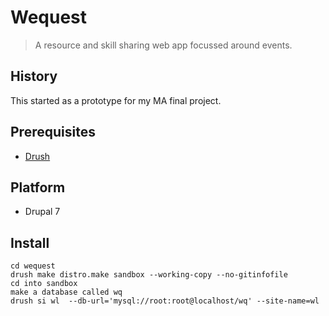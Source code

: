 # Wequest

> A resource and skill sharing web app focussed around events.

## History

This started as a prototype for my MA final project. 

## Prerequisites

- [Drush](https://www.drupal.org/project/drush)

## Platform

- Drupal 7

## Install

```git clone git@github.com:yeahsmaggy/wequest.git
cd wequest
drush make distro.make sandbox --working-copy --no-gitinfofile
cd into sandbox
make a database called wq
drush si wl  --db-url='mysql://root:root@localhost/wq' --site-name=wl
```
